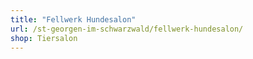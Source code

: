 ```yaml
---
title: "Fellwerk Hundesalon"
url: /st-georgen-im-schwarzwald/fellwerk-hundesalon/
shop: Tiersalon
---
```

